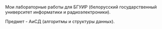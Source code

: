 Мои лабораторные работы для БГУИР (белорусский государственный университет информатики и радиоэлектроники).

Предмет - АиСД (алгоритмы и структуры данных).
